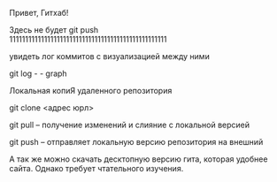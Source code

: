 Привет, Гитхаб!

Здесь не будет git push  
11111111111111111111111111111111111111111111111111

увидеть лог коммитов с визуализацией между ними

git log - - graph

Локальная копиЯ удаленного репозитория

git clone <адрес юрл>

git pull – получение изменений и слияние с локальной версией

git push – отправляет локальную версию репозитория на внешний

А так же можно скачать десктопную версию гита, которая удобнее сайта. 
Однако требует чтательного изучения.